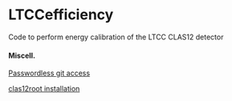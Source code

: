 # LTCCefficiency

Code to perform energy calibration of the LTCC CLAS12 detector

#### Miscell.

[Passwordless git access](https://github.com/clas12brescia/LTCCefficiency/blob/main/passwordless-git.md)

[clas12root installation](https://github.com/clas12brescia/LTCCefficiency/blob/main/clas12root_installation.md)
